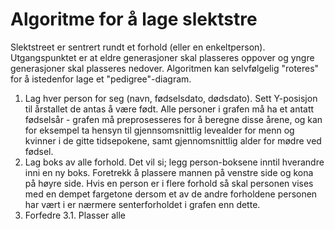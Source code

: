 # Algoritme for å lage slektstre

Slektstreet er sentrert rundt et forhold (eller en enkeltperson).
Utgangspunktet er at eldre generasjoner skal plasseres oppover og yngre generasjoner skal plasseres nedover.
Algoritmen kan selvfølgelig "roteres" for å istedenfor lage et "pedigree"-diagram.

 1. Lag hver person for seg (navn, fødselsdato, dødsdato). Sett Y-posisjon til årstallet de antas å være født. Alle personer i grafen må ha et antatt fødselsår - grafen må preprosesseres for å beregne disse årene, og kan for eksempel ta hensyn til gjennsomsnittlig levealder for menn og kvinner i de gitte tidsepokene, samt gjennomsnittlig alder for mødre ved fødsel.
 2. Lag boks av alle forhold. Det vil si; legg person-boksene inntil hverandre inni en ny boks. Foretrekk å plassere mannen på venstre side og kona på høyre side. Hvis en person er i flere forhold så skal personen vises med en dempet fargetone dersom et av de andre forholdene personen har vært i er nærmere senterforholdet i grafen enn dette.
 3. Forfedre
   3.1. Plasser alle 